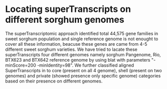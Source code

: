 # Locating superTranscripts on different sorghum genomes
The superTranscriptomic approach identified total 44,575 gene families in sweet sorghum population and single reference genome is not enought to cover all these information, beacuse these genes are came from 4-5 different sweet sorghum varieties. We have tried to lacate these superTranscripts four different genomes namely sorghum Pangenome, Rio, BTX623 and BTX642 reference genome by using blat with parameters "-minScore=200 -minIdentity=98". We further classified aligned SuperTranscripts in to core (present on all 4 genome), shell (present on two genomes) and private (showed presence only specific genome) categories based on their presence on different genomes. 
